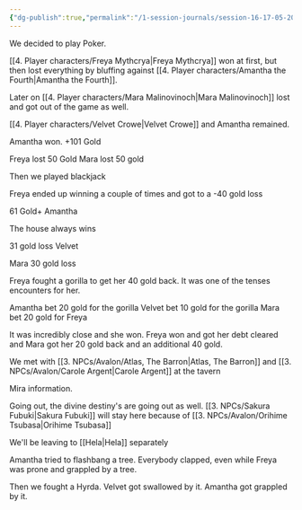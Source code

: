 ```yaml
---
{"dg-publish":true,"permalink":"/1-session-journals/session-16-17-05-2025/"}
---
```


We decided to play Poker.

[[4. Player characters/Freya Mythcrya\|Freya Mythcrya]] won at first, but then lost everything by bluffing against [[4. Player characters/Amantha the Fourth\|Amantha the Fourth]]. 

Later on [[4. Player characters/Mara Malinovinoch\|Mara Malinovinoch]] lost and got out of the game as well.

[[4. Player characters/Velvet Crowe\|Velvet Crowe]] and Amantha remained.

Amantha won. +101 Gold

Freya lost 50 Gold
Mara lost 50 gold

Then we played blackjack

Freya ended up winning a couple of times and got to a -40 gold loss

61 Gold+ Amantha

The house always wins

31 gold loss Velvet

Mara 30 gold loss

Freya fought a gorilla to get her 40 gold back. It was one of the tenses encounters for her.

Amantha bet 20 gold for the gorilla
Velvet bet 10 gold for the gorilla
Mara bet 20 gold for Freya

It was incredibly close and she won.
Freya won and got her debt cleared and Mara got her 20 gold back and an additional 40 gold.

We met with [[3. NPCs/Avalon/Atlas, The Barron\|Atlas, The Barron]] and [[3. NPCs/Avalon/Carole Argent\|Carole Argent]] at the tavern

Mira information.

Going out, the divine destiny's are going out as well. [[3. NPCs/Sakura Fubuki\|Sakura Fubuki]] will stay here because of [[3. NPCs/Avalon/Orihime Tsubasa\|Orihime Tsubasa]]

We'll be leaving to [[Hela\|Hela]] separately 

Amantha tried to flashbang a tree. Everybody clapped, even while Freya was prone and grappled by a tree.

Then we fought a Hyrda.
Velvet got swallowed by it. Amantha got grappled by it.